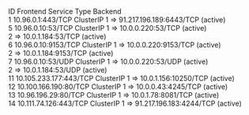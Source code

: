 ID   Frontend                 Service Type   Backend                                 
1    10.96.0.1:443/TCP        ClusterIP      1 => 91.217.196.189:6443/TCP (active)   
5    10.96.0.10:53/TCP        ClusterIP      1 => 10.0.0.220:53/TCP (active)         
                                             2 => 10.0.1.184:53/TCP (active)         
6    10.96.0.10:9153/TCP      ClusterIP      1 => 10.0.0.220:9153/TCP (active)       
                                             2 => 10.0.1.184:9153/TCP (active)       
7    10.96.0.10:53/UDP        ClusterIP      1 => 10.0.0.220:53/UDP (active)         
                                             2 => 10.0.1.184:53/UDP (active)         
11   10.105.233.177:443/TCP   ClusterIP      1 => 10.0.1.156:10250/TCP (active)      
12   10.100.166.190:80/TCP    ClusterIP      1 => 10.0.0.43:4245/TCP (active)        
13   10.96.196.29:80/TCP      ClusterIP      1 => 10.0.1.78:8081/TCP (active)        
14   10.111.74.126:443/TCP    ClusterIP      1 => 91.217.196.183:4244/TCP (active)   
